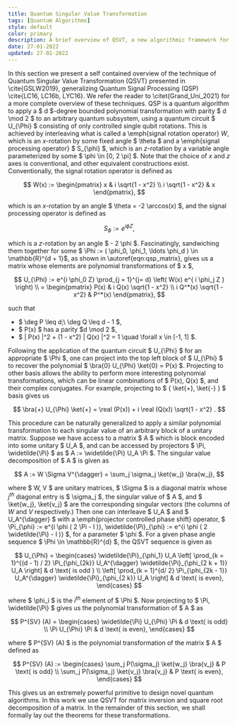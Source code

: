 ```yaml
---
title: Quantum Singular Value Transformation
tags: [Quantum Algorithms]
style: default
color: primary
description: A brief overview of QSVT, a new algorithmic framework for Quantum Algorithms
date: 27-01-2022
updated: 27-01-2022
---
```




In this section we present a self contained overview of the technique of Quantum Singular Value Transformation (QSVT) presented in \cite{GSLW2019}, generalizing Quantum Signal Processing (QSP) \cite{LC16, LC16b, LYC16}. We refer the reader to \citet{Grand_Uni_2021} for a more complete overview of these techniques. QSP is a quantum algorithm to apply a $ d $-degree bounded polynomial transformation with parity $ d \mod 2 $ to an arbitrary quantum subsystem, using a quantum circuit $ U_{\Phi} $ consisting of only controlled single qubit rotations. This is achieved by interleaving what is called a \emph{signal rotation operator} $W$, which is an $x$-rotation by some fixed angle $ \theta $ and a \emph{signal processing operator} $ S_{\phi} $, which is an $z$-rotation by a variable angle parameterized by some $ \phi \in [0, 2 \pi] $. Note that the choice of $x$ and $z$ axes is conventional, and other equivalent constructions exist. Conventionally, the signal rotation operator is defined as

$$
    W(x) := \begin{pmatrix}
        x & i \sqrt{1 - x^2} \\
        i \sqrt{1 - x^2} & x
    \end{pmatrix},
$$

which is an $x$-rotation by an angle $ \theta = -2 \arccos(x) $, and the signal processing operator is defined as

$$
    S_{\phi} := e^{i \phi Z},
$$

which is a $z$-rotation by an angle $ - 2 \phi $. Fascinatingly, sandwiching them together for some $ \Phi := ( \phi_0, \phi_1, \ldots \phi_d ) \in \mathbb{R}^{d + 1}$, as shown in \autoref{eqn:qsp_matrix}, gives us a matrix whose elements are polynomial transformations of $ x $,

$$
    U_{\Phi} := e^{i \phi_0 Z} \prod_{j = 1}^{j= d} \left(  W(x) e^{ i \phi_j Z } \right) \\
             = \begin{pmatrix}
        P(x) & i Q(x) \sqrt{1 - x^2} \\
        i Q^*(x) \sqrt{1 - x^2} & P^*(x)
    \end{pmatrix},
$$

such that
- $ \deg P \leq d;\ \deg Q \leq d - 1 $,
- $ P(x) $ has a parity $d \mod 2 $,
- $ \| P(x) \|^2 + (1 - x^2) \| Q(x) \|^2 = 1 \quad \forall x \in [-1, 1] $.

Following the application of the quantum circuit $ U_{\Phi} $ for an appropriate $ \Phi $, one can project into the top left block of $ U_{\Phi} $ to recover the polynomial $ \bra{0} U_{\Phi} \ket{0} = P(x) $. Projecting to other basis allows the ability to perform more interesting polynomial transformations, which can be linear combinations of $ P(x), Q(x) $, and their complex conjugates. For example, projecting to $ \{ \ket{+}, \ket{-} \} $ basis gives us


$$
    \bra{+} U_{\Phi} \ket{+} = \real (P(x)) + i \real (Q(x)) \sqrt{1 - x^2} .
$$

This procedure can be naturally generalized to apply a similar polynomial transformation to each singular value of an arbitrary block of a unitary matrix. Suppose we have access to a matrix $ A $ which is block encoded into some unitary $ U_A $, and can be accessed by projectors $ \Pi, \widetilde{\Pi} $ as $ A := \widetilde{\Pi} U_A \Pi $. The singular value decomposition of $ A $ is given as

$$
    A := W \Sigma V^{\dagger} = \sum_j \sigma_j \ket{w_j} \bra{w_j},
$$

where $ W, V $ are unitary matrices, $ \Sigma $ is a diagonal matrix whose $j^{th}$ diagonal entry is $ \sigma_j $, the singular value of $ A $, and $ \ket{w_j}, \ket{v_j} $ are the corresponding singular vectors (the columns of $W$ and $V$ respectively.)
Then one can interleave $ U_A $ and $ U_A^{\dagger} $ with a \emph{projector controlled phase shift} operator, $ \Pi_{\phi} := e^{i \phi ( 2 \Pi - I )}, \widetilde{\Pi}_{\phi} := e^{i \phi ( 2 \widetilde{\Pi} - I )} $, for a parameter $ \phi $. For a given phase angle sequence $ \Phi \in \mathbb{R}^{d} $, the QSVT sequence is given as


$$
    U_{\Phi} = \begin{cases}
        \widetilde{\Pi}_{\phi_1} U_A \left[ \prod_{k = 1}^{(d - 1) / 2} \Pi_{\phi_{2k}} U_A^{\dagger} \widetilde{\Pi}_{\phi_{2 k + 1}} U_A \right] & d \text{ is odd } \\
        \left[ \prod_{k = 1}^{d/ 2} \Pi_{\phi_{2k - 1}} U_A^{\dagger} \widetilde{\Pi}_{\phi_{2 k}} U_A \right] & d \text{ is even},
    \end{cases}
$$


where $ \phi_i $ is the $i^{th}$ element of $ \Phi $. Now projecting to $ \Pi, \widetilde{\Pi} $ gives us the polynomial transformation of $ A $ as


$$
    P^{SV} (A) = \begin{cases}
        \widetilde{\Pi} U_{\Phi} \Pi & d \text{ is odd} \\
        \Pi U_{\Phi} \Pi & d \text{ is even},
    \end{cases}
$$

where $ P^{SV} (A) $ is the polynomial transformation of the matrix $ A $ defined as


$$
    P^{SV} (A) := \begin{cases}
        \sum_j P(\sigma_j) \ket{w_j} \bra{v_j} & P \text{ is odd} \\
        \sum_j P(\sigma_j) \ket{v_j} \bra{v_j} & P \text{ is even},
    \end{cases}
$$

This gives us an extremely powerful primitive to design novel quantum algorithms. In this work we use QSVT for matrix inversion and square root decomposition of a matrix. In the remainder of this section, we shall formally lay out the theorems for these transformations.



